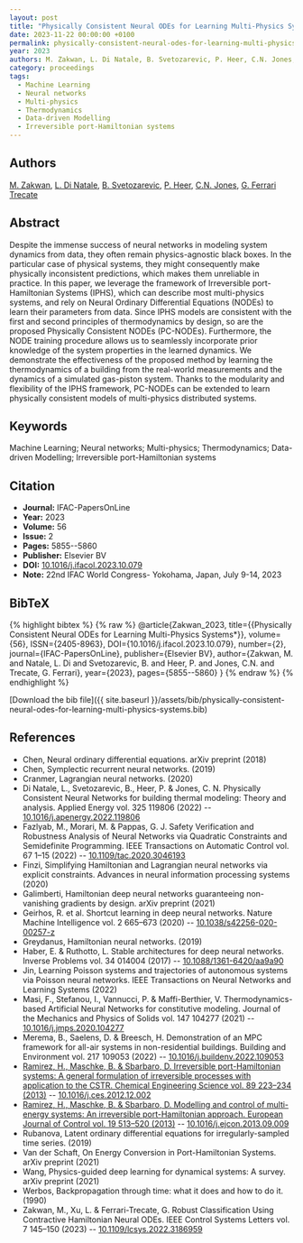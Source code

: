 ```yaml
---
layout: post
title: "Physically Consistent Neural ODEs for Learning Multi-Physics Systems"
date: 2023-11-22 00:00:00 +0100
permalink: physically-consistent-neural-odes-for-learning-multi-physics-systems
year: 2023
authors: M. Zakwan, L. Di Natale, B. Svetozarevic, P. Heer, C.N. Jones, G. Ferrari Trecate
category: proceedings
tags:
  - Machine Learning
  - Neural networks
  - Multi-physics
  - Thermodynamics
  - Data-driven Modelling
  - Irreversible port-Hamiltonian systems
---
```

 
## Authors
[M. Zakwan](authors/muhammad-zakwan), [L. Di Natale](authors/l-di-natale), [B. Svetozarevic](authors/b-svetozarevic), [P. Heer](authors/p-heer), [C.N. Jones](authors/c-n-jones), [G. Ferrari Trecate](authors/g-ferrari-trecate)
 
## Abstract
Despite the immense success of neural networks in modeling system dynamics from data, they often remain physics-agnostic black boxes. In the particular case of physical systems, they might consequently make physically inconsistent predictions, which makes them unreliable in practice. In this paper, we leverage the framework of Irreversible port-Hamiltonian Systems (IPHS), which can describe most multi-physics systems, and rely on Neural Ordinary Differential Equations (NODEs) to learn their parameters from data. Since IPHS models are consistent with the first and second principles of thermodynamics by design, so are the proposed Physically Consistent NODEs (PC-NODEs). Furthermore, the NODE training procedure allows us to seamlessly incorporate prior knowledge of the system properties in the learned dynamics. We demonstrate the effectiveness of the proposed method by learning the thermodynamics of a building from the real-world measurements and the dynamics of a simulated gas-piston system. Thanks to the modularity and flexibility of the IPHS framework, PC-NODEs can be extended to learn physically consistent models of multi-physics distributed systems.
 
## Keywords
Machine Learning; Neural networks; Multi-physics; Thermodynamics; Data-driven Modelling; Irreversible port-Hamiltonian systems
 
## Citation
- **Journal:** IFAC-PapersOnLine
- **Year:** 2023
- **Volume:** 56
- **Issue:** 2
- **Pages:** 5855--5860
- **Publisher:** Elsevier BV
- **DOI:** [10.1016/j.ifacol.2023.10.079](https://doi.org/10.1016/j.ifacol.2023.10.079)
- **Note:** 22nd IFAC World Congress- Yokohama, Japan, July 9-14, 2023
 
## BibTeX
{% highlight bibtex %}
{% raw %}
@article{Zakwan_2023,
  title={{Physically Consistent Neural ODEs for Learning Multi-Physics Systems*}},
  volume={56},
  ISSN={2405-8963},
  DOI={10.1016/j.ifacol.2023.10.079},
  number={2},
  journal={IFAC-PapersOnLine},
  publisher={Elsevier BV},
  author={Zakwan, M. and Natale, L. Di and Svetozarevic, B. and Heer, P. and Jones, C.N. and Trecate, G. Ferrari},
  year={2023},
  pages={5855--5860}
}
{% endraw %}
{% endhighlight %}
 
[Download the bib file]({{ site.baseurl }}/assets/bib/physically-consistent-neural-odes-for-learning-multi-physics-systems.bib)
 
## References
- Chen, Neural ordinary differential equations. arXiv preprint (2018)
- Chen, Symplectic recurrent neural networks. (2019)
- Cranmer, Lagrangian neural networks. (2020)
- Di Natale, L., Svetozarevic, B., Heer, P. & Jones, C. N. Physically Consistent Neural Networks for building thermal modeling: Theory and analysis. Applied Energy vol. 325 119806 (2022) -- [10.1016/j.apenergy.2022.119806](https://doi.org/10.1016/j.apenergy.2022.119806)
- Fazlyab, M., Morari, M. & Pappas, G. J. Safety Verification and Robustness Analysis of Neural Networks via Quadratic Constraints and Semidefinite Programming. IEEE Transactions on Automatic Control vol. 67 1–15 (2022) -- [10.1109/tac.2020.3046193](https://doi.org/10.1109/tac.2020.3046193)
- Finzi, Simplifying Hamiltonian and Lagrangian neural networks via explicit constraints. Advances in neural information processing systems (2020)
- Galimberti, Hamiltonian deep neural networks guaranteeing non-vanishing gradients by design. arXiv preprint (2021)
- Geirhos, R. et al. Shortcut learning in deep neural networks. Nature Machine Intelligence vol. 2 665–673 (2020) -- [10.1038/s42256-020-00257-z](https://doi.org/10.1038/s42256-020-00257-z)
- Greydanus, Hamiltonian neural networks. (2019)
- Haber, E. & Ruthotto, L. Stable architectures for deep neural networks. Inverse Problems vol. 34 014004 (2017) -- [10.1088/1361-6420/aa9a90](https://doi.org/10.1088/1361-6420/aa9a90)
- Jin, Learning Poisson systems and trajectories of autonomous systems via Poisson neural networks. IEEE Transactions on Neural Networks and Learning Systems (2022)
- Masi, F., Stefanou, I., Vannucci, P. & Maffi-Berthier, V. Thermodynamics-based Artificial Neural Networks for constitutive modeling. Journal of the Mechanics and Physics of Solids vol. 147 104277 (2021) -- [10.1016/j.jmps.2020.104277](https://doi.org/10.1016/j.jmps.2020.104277)
- Merema, B., Saelens, D. & Breesch, H. Demonstration of an MPC framework for all-air systems in non-residential buildings. Building and Environment vol. 217 109053 (2022) -- [10.1016/j.buildenv.2022.109053](https://doi.org/10.1016/j.buildenv.2022.109053)
- [Ramirez, H., Maschke, B. & Sbarbaro, D. Irreversible port-Hamiltonian systems: A general formulation of irreversible processes with application to the CSTR. Chemical Engineering Science vol. 89 223–234 (2013)](irreversible-port-hamiltonian-systems-a-general-formulation-of-irreversible-processes-with-application-to-the-cstr) -- [10.1016/j.ces.2012.12.002](https://doi.org/10.1016/j.ces.2012.12.002)
- [Ramirez, H., Maschke, B. & Sbarbaro, D. Modelling and control of multi-energy systems: An irreversible port-Hamiltonian approach. European Journal of Control vol. 19 513–520 (2013)](modelling-and-control-of-multi-energy-systems-an-irreversible-port-hamiltonian-approach) -- [10.1016/j.ejcon.2013.09.009](https://doi.org/10.1016/j.ejcon.2013.09.009)
- Rubanova, Latent ordinary differential equations for irregularly-sampled time series. (2019)
- Van der Schaft, On Energy Conversion in Port-Hamiltonian Systems. arXiv preprint (2021)
- Wang, Physics-guided deep learning for dynamical systems: A survey. arXiv preprint (2021)
- Werbos, Backpropagation through time: what it does and how to do it. (1990)
- Zakwan, M., Xu, L. & Ferrari-Trecate, G. Robust Classification Using Contractive Hamiltonian Neural ODEs. IEEE Control Systems Letters vol. 7 145–150 (2023) -- [10.1109/lcsys.2022.3186959](https://doi.org/10.1109/lcsys.2022.3186959)

